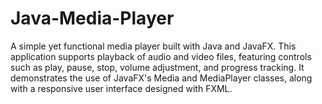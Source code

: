# Java-Media-Player
A simple yet functional media player built with Java and JavaFX. This application supports playback of audio and video files, featuring controls such as play, pause, stop, volume adjustment, and progress tracking. It demonstrates the use of JavaFX's Media and MediaPlayer classes, along with a responsive user interface designed with FXML.
